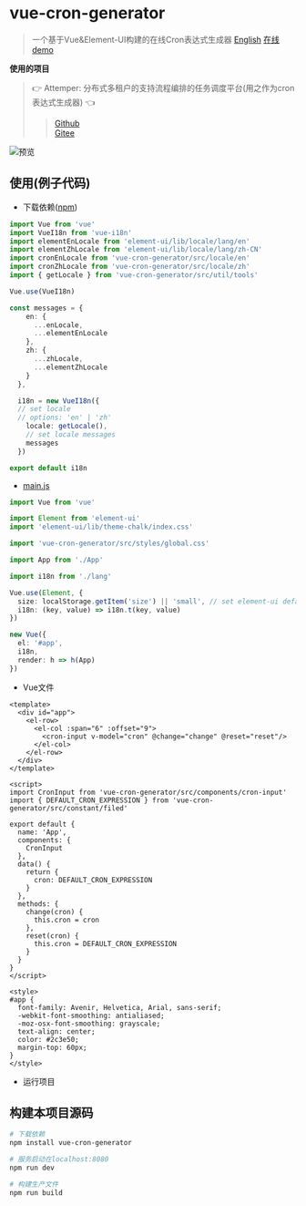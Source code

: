 # vue-cron-generator

> 一个基于Vue&Element-UI构建的在线Cron表达式生成器 [English](./README.md) [在线demo](http://106.14.246.234:8090/)  

**使用的项目**
>👉 Attemper: 分布式多租户的支持流程编排的任务调度平台(用之作为cron表达式生成器) 👈
>>[Github](https://github.com/attemper/attemper)  
>>[Gitee](https://gitee.com/attemper/attemper)

![预览](https://gitee.com/ldang264/vue-cron-generator/raw/master/resources/snapshot_zh_CN.png)

## 使用(例子代码)
- 下载依赖([npm](https://www.npmjs.com/package/vue-cron-generator))
``` typescript
import Vue from 'vue'
import VueI18n from 'vue-i18n'
import elementEnLocale from 'element-ui/lib/locale/lang/en'
import elementZhLocale from 'element-ui/lib/locale/lang/zh-CN'
import cronEnLocale from 'vue-cron-generator/src/locale/en'
import cronZhLocale from 'vue-cron-generator/src/locale/zh'
import { getLocale } from 'vue-cron-generator/src/util/tools'

Vue.use(VueI18n)

const messages = {
    en: {
      ...enLocale,
      ...elementEnLocale
    },
    zh: {
      ...zhLocale,
      ...elementZhLocale
    }
  },

  i18n = new VueI18n({
  // set locale
  // options: 'en' | 'zh'
    locale: getLocale(),
    // set locale messages
    messages
  })

export default i18n

```

- [main.js](https://github.com/attemper/attemper/blob/master/attemper-admin/src/lang/index.js)  
``` typescript
import Vue from 'vue'

import Element from 'element-ui'
import 'element-ui/lib/theme-chalk/index.css'

import 'vue-cron-generator/src/styles/global.css'

import App from './App'

import i18n from './lang'

Vue.use(Element, {
  size: localStorage.getItem('size') || 'small', // set element-ui default size
  i18n: (key, value) => i18n.t(key, value)
})

new Vue({
  el: '#app',
  i18n,
  render: h => h(App)
})

```

- Vue文件

``` vue
<template>
  <div id="app">
    <el-row>
      <el-col :span="6" :offset="9">
        <cron-input v-model="cron" @change="change" @reset="reset"/>
      </el-col>
    </el-row>
  </div>
</template>

<script>
import CronInput from 'vue-cron-generator/src/components/cron-input'
import { DEFAULT_CRON_EXPRESSION } from 'vue-cron-generator/src/constant/filed'

export default {
  name: 'App',
  components: {
    CronInput
  },
  data() {
    return {
      cron: DEFAULT_CRON_EXPRESSION
    }
  },
  methods: {
    change(cron) {
      this.cron = cron
    },
    reset(cron) {
      this.cron = DEFAULT_CRON_EXPRESSION
    }
  }
}
</script>

<style>
#app {
  font-family: Avenir, Helvetica, Arial, sans-serif;
  -webkit-font-smoothing: antialiased;
  -moz-osx-font-smoothing: grayscale;
  text-align: center;
  color: #2c3e50;
  margin-top: 60px;
}
</style>

```

- 运行项目

## 构建本项目源码

``` bash
# 下载依赖
npm install vue-cron-generator

# 服务启动在localhost:8080
npm run dev

# 构建生产文件
npm run build
```
